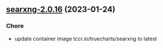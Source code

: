 

## [searxng-2.0.16](https://github.com/truecharts/charts/compare/searxng-2.0.15...searxng-2.0.16) (2023-01-24)

### Chore

- update container image tccr.io/truecharts/searxng to latest
  
  